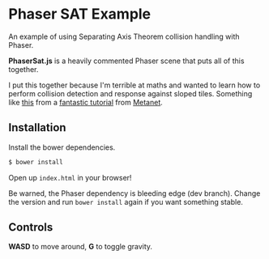 # Phaser SAT Example

An example of using Separating Axis Theorem collision handling with Phaser.

**PhaserSat.js** is a heavily commented Phaser scene that puts all of this
together.

I put this together because I'm terrible at maths and wanted to learn how to
perform collision detection and response against sloped tiles. Something like
[this](http://www.metanetsoftware.com/technique/diagrams/tutA_demo.html) from
a [fantastic tutorial](http://www.metanetsoftware.com/technique/tutorialA.html)
from [Metanet](http://www.metanetsoftware.com/).

## Installation

Install the bower dependencies.

```bash
$ bower install
```

Open up `index.html` in your browser!

Be warned, the Phaser dependency is bleeding edge (dev branch). Change the
version and run `bower install` again if you want something stable.

## Controls

**WASD** to move around, **G** to toggle gravity.
